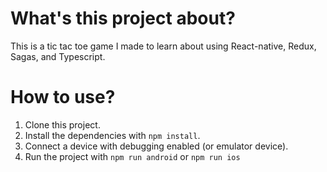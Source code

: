 # What's this project about?

This is a tic tac toe game I made to learn about using React-native, Redux, Sagas, and Typescript.

# How to use?

1. Clone this project.
2. Install the dependencies with `npm install`.
3. Connect a device with debugging enabled (or emulator device).
4. Run the project with `npm run android` or `npm run ios`
